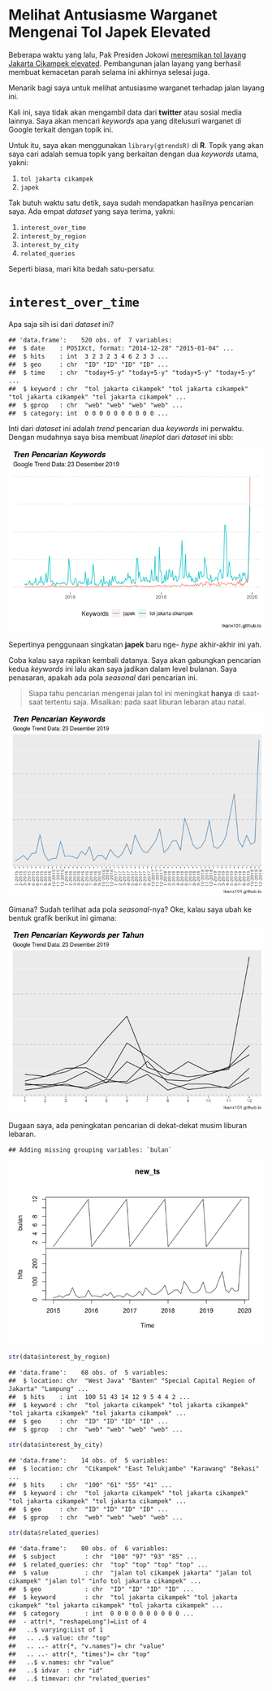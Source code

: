 Melihat Antusiasme Warganet Mengenai Tol Japek Elevated
================

Beberapa waktu yang lalu, Pak Presiden Jokowi [meresmikan tol layang
Jakarta Cikampek
elevated](https://www.liputan6.com/bisnis/read/4132366/jokowi-resmikan-tol-layang-jakarta-cikampek-siang-ini).
Pembangunan jalan layang yang berhasil membuat kemacetan parah selama
ini akhirnya selesai juga.

Menarik bagi saya untuk melihat antusiasme warganet terhadap jalan
layang ini.

Kali ini, saya tidak akan mengambil data dari **twitter** atau sosial
media lainnya. Saya akan mencari *keywords* apa yang ditelusuri warganet
di Google terkait dengan topik ini.

Untuk itu, saya akan menggunakan `library(gtrendsR)` di **R**. Topik
yang akan saya cari adalah semua topik yang berkaitan dengan dua
*keywords* utama, yakni:

1.  `tol jakarta cikampek`
2.  `japek`

Tak butuh waktu satu detik, saya sudah mendapatkan hasilnya pencarian
saya. Ada empat *dataset* yang saya terima, yakni:

1.  `interest_over_time`
2.  `interest_by_region`
3.  `interest_by_city`
4.  `related_queries`

Seperti biasa, mari kita bedah satu-persatu:

# `interest_over_time`

Apa saja sih isi dari *dataset* ini?

    ## 'data.frame':    520 obs. of  7 variables:
    ##  $ date    : POSIXct, format: "2014-12-28" "2015-01-04" ...
    ##  $ hits    : int  3 2 3 2 3 4 6 2 3 3 ...
    ##  $ geo     : chr  "ID" "ID" "ID" "ID" ...
    ##  $ time    : chr  "today+5-y" "today+5-y" "today+5-y" "today+5-y" ...
    ##  $ keyword : chr  "tol jakarta cikampek" "tol jakarta cikampek" "tol jakarta cikampek" "tol jakarta cikampek" ...
    ##  $ gprop   : chr  "web" "web" "web" "web" ...
    ##  $ category: int  0 0 0 0 0 0 0 0 0 0 ...

Inti dari *dataset* ini adalah *trend* pencarian dua *keywords* ini
perwaktu. Dengan mudahnya saya bisa membuat *lineplot* dari *dataset*
ini
sbb:

![](2019-12-23-japek-elevated_files/figure-gfm/unnamed-chunk-3-1.png)<!-- -->

Sepertinya penggunaan singkatan **japek** baru nge- *hype* akhir-akhir
ini yah.

Coba kalau saya rapikan kembali datanya. Saya akan gabungkan pencarian
kedua *keywords* ini lalu akan saya jadikan dalam level bulanan. Saya
penasaran, apakah ada pola *seasonal* dari pencarian ini.

> Siapa tahu pencarian mengenai jalan tol ini meningkat **hanya** di
> saat-saat tertentu saja. Misalkan: pada saat liburan lebaran atau
> natal.

![](2019-12-23-japek-elevated_files/figure-gfm/unnamed-chunk-4-1.png)<!-- -->

Gimana? Sudah terlihat ada pola *seasonal*-nya? Oke, kalau saya ubah ke
bentuk grafik berikut ini
gimana:

![](2019-12-23-japek-elevated_files/figure-gfm/unnamed-chunk-5-1.png)<!-- -->

Dugaan saya, ada peningkatan pencarian di dekat-dekat musim liburan
lebaran.

    ## Adding missing grouping variables: `bulan`

![](2019-12-23-japek-elevated_files/figure-gfm/unnamed-chunk-6-1.png)<!-- -->

``` r
str(data$interest_by_region)
```

    ## 'data.frame':    68 obs. of  5 variables:
    ##  $ location: chr  "West Java" "Banten" "Special Capital Region of Jakarta" "Lampung" ...
    ##  $ hits    : int  100 51 43 14 12 9 5 4 4 2 ...
    ##  $ keyword : chr  "tol jakarta cikampek" "tol jakarta cikampek" "tol jakarta cikampek" "tol jakarta cikampek" ...
    ##  $ geo     : chr  "ID" "ID" "ID" "ID" ...
    ##  $ gprop   : chr  "web" "web" "web" "web" ...

``` r
str(data$interest_by_city)
```

    ## 'data.frame':    14 obs. of  5 variables:
    ##  $ location: chr  "Cikampek" "East Telukjambe" "Karawang" "Bekasi" ...
    ##  $ hits    : chr  "100" "61" "55" "41" ...
    ##  $ keyword : chr  "tol jakarta cikampek" "tol jakarta cikampek" "tol jakarta cikampek" "tol jakarta cikampek" ...
    ##  $ geo     : chr  "ID" "ID" "ID" "ID" ...
    ##  $ gprop   : chr  "web" "web" "web" "web" ...

``` r
str(data$related_queries)
```

    ## 'data.frame':    80 obs. of  6 variables:
    ##  $ subject        : chr  "100" "97" "93" "85" ...
    ##  $ related_queries: chr  "top" "top" "top" "top" ...
    ##  $ value          : chr  "jalan tol cikampek jakarta" "jalan tol cikampek" "jalan tol" "info tol jakarta cikampek" ...
    ##  $ geo            : chr  "ID" "ID" "ID" "ID" ...
    ##  $ keyword        : chr  "tol jakarta cikampek" "tol jakarta cikampek" "tol jakarta cikampek" "tol jakarta cikampek" ...
    ##  $ category       : int  0 0 0 0 0 0 0 0 0 0 ...
    ##  - attr(*, "reshapeLong")=List of 4
    ##   ..$ varying:List of 1
    ##   .. ..$ value: chr "top"
    ##   .. ..- attr(*, "v.names")= chr "value"
    ##   .. ..- attr(*, "times")= chr "top"
    ##   ..$ v.names: chr "value"
    ##   ..$ idvar  : chr "id"
    ##   ..$ timevar: chr "related_queries"

